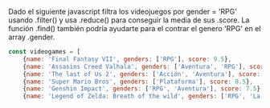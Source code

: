 Dado el siguiente javascript filtra los videojuegos por gender = 'RPG' usando .filter() y usa .reduce() para conseguir la media de sus .score. La función .find() también podría ayudarte para el contrar el genero 'RPG' en el array .gender.

```js
const videogames = [
    {name: 'Final Fantasy VII', genders: ['RPG'], score: 9.5},
    {name: 'Assasins Creed Valhala', genders: ['Aventura', 'RPG'], score: 4.5},
    {name: 'The last of Us 2', genders: ['Acción', 'Aventura'], score: 9.8},
    {name: 'Super Mario Bros', genders: ['Plataforma'], score: 8.5},
    {name: 'Genshin Impact', genders: ['RPG', 'Aventura'], score: 7.5},
    {name: 'Legend of Zelda: Breath of the wild', genders: ['RPG', 'La cosa más puto bonita que he visto nunca'], score: 10}]
